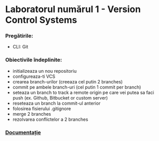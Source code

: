 # Laboratorul numărul 1 - Version Control Systems

### Pregătirile:

* CLI: Git

### Obiectivile îndeplinite:

* initializeaza un nou repositoriu
* configureaza-ti VCS
* crearea branch-urilor (creeaza cel putin 2 branches)
* commit pe ambele branch-uri (cel putin 1 commit per branch)
* seteaza un branch to track a remote origin pe care vei putea sa faci push (ex. Github, Bitbucket or custom server)
* reseteaza un branch la commit-ul anterior
* folosirea fisierului .gitignore
* merge 2 branches
* rezolvarea conflictelor a 2 branches

### [Documentație](https://github.com/nadejda-danart/TI-141-F-R-MIDPS/tree/master/laborator1/Documentation)


